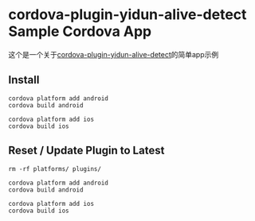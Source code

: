 cordova-plugin-yidun-alive-detect Sample Cordova App
=======================

这个是一个关于<a href="https://github.com/yidun/alive-cordova-plugin">cordova-plugin-yidun-alive-detect</a>的简单app示例

## Install
```
cordova platform add android
cordova build android

cordova platform add ios
cordova build ios
```

## Reset / Update Plugin to Latest

```
rm -rf platforms/ plugins/

cordova platform add android
cordova build android

cordova platform add ios
cordova build ios
```
